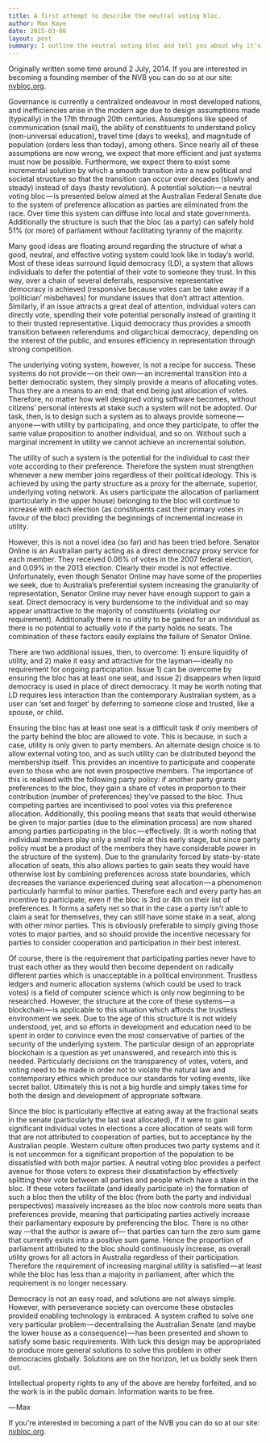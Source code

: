```yaml
---
title: A first attempt to describe the neutral voting bloc.
author: Max Kaye
date: 2015-03-06
layout: post
summary: I outline the neutral voting bloc and tell you about why it's awesome.
---
```


Originally written some time around 2 July, 2014. If you are interested in becoming a founding member of the NVB you can do so at our site: [nvbloc.org](http://nvbloc.org).

Governance is currently a centralized endeavour in most developed nations, and inefficiencies arise in the modern age due to design assumptions made (typically) in the 17th through 20th centuries. Assumptions like speed of communication (snail mail), the ability of constituents to understand policy (non-universal education), travel time (days to weeks), and magnitude of population (orders less than today), among others. Since nearly all of these assumptions are now wrong, we expect that more efficient and just systems must now be possible. Furthermore, we expect there to exist some incremental solution by which a smooth transition into a new political and societal structure so that the transition can occur over decades (slowly and steady) instead of days (hasty revolution). A potential solution — a neutral voting bloc — is presented below aimed at the Australian Federal Senate due to the system of preference allocation as parties are eliminated from the race. Over time this system can diffuse into local and state governments. Additionally the structure is such that the bloc (as a party) can safely hold 51% (or more) of parliament without facilitating tyranny of the majority.

Many good ideas are floating around regarding the structure of what a good, neutral, and effective voting system could look like in today’s world. Most of these ideas surround liquid democracy (LD), a system that allows individuals to defer the potential of their vote to someone they trust. In this way, over a chain of several deferrals, responsive representative democracy is achieved (responsive because votes can be take away if a ‘politician’ misbehaves) for mundane issues that don’t attract attention. Similarly, if an issue attracts a great deal of attention, individual voters can directly vote, spending their vote potential personally instead of granting it to their trusted representative. Liquid democracy thus provides a smooth transition between referendums and oligarchical democracy, depending on the interest of the public, and ensures efficiency in representation through strong competition.

The underlying voting system, however, is not a recipe for success. These systems do not provide — on their own — an incremental transition into a better democratic system, they simply provide a means of allocating votes. Thus they are a means to an end; that end being just allocation of votes. Therefore, no matter how well designed voting software becomes, without citizens’ personal interests at stake such a system will not be adopted. Our task, then, is to design such a system as to always provide someone — anyone — with utility by participating, and once they participate, to offer the same value proposition to another individual, and so on. Without such a marginal increment in utility we cannot achieve an incremental solution.

The utility of such a system is the potential for the individual to cast their vote according to their preference. Therefore the system must strengthen whenever a new member joins regardless of their political ideology. This is achieved by using the party structure as a proxy for the alternate, superior, underlying voting network. As users participate the allocation of parliament (particularly in the upper house) belonging to the bloc will continue to increase with each election (as constituents cast their primary votes in favour of the bloc) providing the beginnings of incremental increase in utility. 

However, this is not a novel idea (so far) and has been tried before. Senator Online is an Australian party acting as a direct democracy proxy service for each member. They received 0.06% of votes in the 2007 federal election, and 0.09% in the 2013 election. Clearly their model is not effective. Unfortunately, even though Senator Online may have some of the properties we seek, due to Australia’s preferential system increasing the granularity of representation, Senator Online may never have enough support to gain a seat. Direct democracy is very burdensome to the individual and so may appear unattractive to the majority of constituents (violating our requirement). Additionally there is no utility to be gained for an individual as there is no potential to actually vote if the party holds no seats. The combination of these factors easily explains the failure of Senator Online.

There are two additional issues, then, to overcome: 1) ensure liquidity of utility, and 2) make it easy and attractive for the layman — ideally no requirement for ongoing participation. Issue 1) can be overcome by ensuring the bloc has at least one seat, and issue 2) disappears when liquid democracy is used in place of direct democracy. It may be worth noting that LD requires less interaction than the contemporary Australian system, as a user can ‘set and forget’ by deferring to someone close and trusted, like a spouse, or child.

Ensuring the bloc has at least one seat is a difficult task if only members of the party behind the bloc are allowed to vote. This is because, in such a case, utility is only given to party members. An alternate design choice is to allow external voting too, and as such utility can be distributed beyond the membership itself. This provides an incentive to participate and cooperate even to those who are not even prospective members. The importance of this is realised with the following party policy: if another party grants preferences to the bloc, they gain a share of votes in proportion to their contribution (number of preferences) they’ve passed to the bloc. Thus competing parties are incentivised to pool votes via this preference allocation. Additionally, this pooling means that seats that would otherwise be given to major parties (due to the elimination process) are now shared among parties participating in the bloc — effectively. (It is worth noting that individual members play only a small role at this early stage, but since party policy must be a product of the members they have considerable power in the structure of the system). Due to the granularity forced by state-by-state allocation of seats, this also allows parties to gain seats they would have otherwise lost by combining preferences across state boundaries, which decreases the variance experienced during seat allocation — a phenomenon particularly harmful to minor parties. Therefore each and every party has an incentive to participate, even if the bloc is 3rd or 4th on their list of preferences. It forms a safety net so that in the case a party isn’t able to claim a seat for themselves, they can still have some stake in a seat, along with other minor parties. This is obviously preferable to simply giving those votes to major parties, and so should provide the incentive necessary for parties to consider cooperation and participation in their best interest.

Of course, there is the requirement that participating parties never have to trust each other as they would then become dependent on radically different parties which is unacceptable in a political environment. Trustless ledgers and numeric allocation systems (which could be used to track votes) is a field of computer science which is only now beginning to be researched. However, the structure at the core of these systems — a blockchain — is applicable to this situation which affords the trustless environment we seek. Due to the age of this structure it is not widely understood, yet, and so efforts in development and education need to be spent in order to convince even the most conservative of parties of the security of the underlying system. The particular design of an appropriate blockchain is a question as yet unanswered, and research into this is needed. Particularly decisions on the transparency of votes, voters, and voting need to be made in order not to violate the natural law and contemporary ethics which produce our standards for voting events, like secret ballot. Ultimately this is not a big hurdle and simply takes time for both the design and development of appropriate software.

Since the bloc is particularly effective at eating away at the fractional seats in the senate (particularly the last seat allocated), if it were to gain significant individual votes in elections a core allocation of seats will form that are not attributed to cooperation of parties, but to acceptance by the Australian people. Western culture often produces two party systems and it is not uncommon for a significant proportion of the population to be dissatisfied with both major parties. A neutral voting bloc provides a perfect avenue for those voters to express their dissatisfaction by effectively splitting their vote between all parties and people which have a stake in the bloc. If these voters facilitate (and ideally participate in) the formation of such a bloc then the utility of the bloc (from both the party and individual perspectives) massively increases as the bloc now controls more seats than preferences provide, meaning that participating parties actively increase their parliamentary exposure by preferencing the bloc. There is no other way —that the author is aware of— that parties can turn the zero sum game that currently exists into a positive sum game. Hence the proportion of parliament attributed to the bloc should continuously increase, as overall utility grows for all actors in Australia regardless of their participation. Therefore the requirement of increasing marginal utility is satisfied — at least while the bloc has less than a majority in parliament, after which the requirement is no longer necessary.

Democracy is not an easy road, and solutions are not always simple. However, with perseverance society can overcome these obstacles provided enabling technology is embraced. A system crafted to solve one very particular problem — decentralising the Australian Senate (and maybe the lower house as a consequence) — has been presented and shown to satisfy some basic requirements. With luck this design may be appropriated to produce more general solutions to solve this problem in other democracies globally. Solutions are on the horizon, let us boldly seek them out.

Intellectual property rights to any of the above are hereby forfeited, and so the work is in the public domain. Information wants to be free. 

— Max

If you're interested in becoming a part of the NVB you can do so at our site: [nvbloc.org](http://nvbloc.org).
